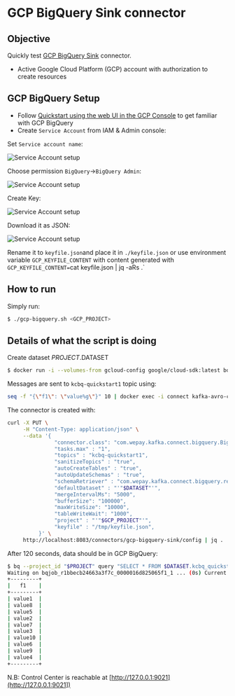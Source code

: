 # GCP BigQuery Sink connector



## Objective

Quickly test [GCP BigQuery Sink](https://docs.confluent.io/current/connect/kafka-connect-bigquery/index.html#kconnect-long-gcp-bigquery-sink-connector) connector.

* Active Google Cloud Platform (GCP) account with authorization to create resources

## GCP BigQuery Setup

* Follow [Quickstart using the web UI in the GCP Console](https://cloud.google.com/bigquery/docs/quickstarts/quickstart-web-ui) to get familiar with GCP BigQuery
* Create `Service Account` from IAM & Admin console:

Set `Service account name`:

![Service Account setup](Screenshot1.png)


Choose permission `BigQuery`->`BigQuery Admin`:

![Service Account setup](Screenshot2.png)

Create Key:

![Service Account setup](Screenshot3.png)

Download it as JSON:

![Service Account setup](Screenshot4.png)

Rename it to `keyfile.json`and place it in `./keyfile.json` or use environment variable `GCP_KEYFILE_CONTENT` with content generated with `GCP_KEYFILE_CONTENT=`cat keyfile.json | jq -aRs .`


## How to run

Simply run:

```bash
$ ./gcp-bigquery.sh <GCP_PROJECT>
```

## Details of what the script is doing

Create dataset $PROJECT.$DATASET

```bash
$ docker run -i --volumes-from gcloud-config google/cloud-sdk:latest bq --project_id "$PROJECT" mk --dataset --description "used by playground" "$DATASET"
```

Messages are sent to `kcbq-quickstart1` topic using:

```bash
seq -f "{\"f1\": \"value%g\"}" 10 | docker exec -i connect kafka-avro-console-producer --broker-list broker:9092 --property schema.registry.url=http://schema-registry:8081 --topic kcbq-quickstart1 --property value.schema='{"type":"record","name":"myrecord","fields":[{"name":"f1","type":"string"}]}'
```

The connector is created with:

```bash
curl -X PUT \
     -H "Content-Type: application/json" \
     --data '{
               "connector.class": "com.wepay.kafka.connect.bigquery.BigQuerySinkConnector",
               "tasks.max" : "1",
               "topics" : "kcbq-quickstart1",
               "sanitizeTopics" : "true",
               "autoCreateTables" : "true",
               "autoUpdateSchemas" : "true",
               "schemaRetriever" : "com.wepay.kafka.connect.bigquery.retrieve.IdentitySchemaRetriever",
               "defaultDataset" : "'"$DATASET"'",
               "mergeIntervalMs": "5000",
               "bufferSize": "100000",
               "maxWriteSize": "10000",
               "tableWriteWait": "1000",
               "project" : "'"$GCP_PROJECT"'",
               "keyfile" : "/tmp/keyfile.json",
          }' \
     http://localhost:8083/connectors/gcp-bigquery-sink/config | jq .
```



After 120 seconds, data should be in GCP BigQuery:

```bash
$ bq --project_id "$PROJECT" query "SELECT * FROM $DATASET.kcbq_quickstart1;"
Waiting on bqjob_r1bbecb24663a3f7c_0000016d825065f1_1 ... (0s) Current status: DONE
+---------+
|   f1    |
+---------+
| value1  |
| value8  |
| value5  |
| value2  |
| value7  |
| value3  |
| value10 |
| value6  |
| value9  |
| value4  |
+---------+
```

N.B: Control Center is reachable at [http://127.0.0.1:9021](http://127.0.0.1:9021])
